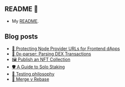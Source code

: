 ## README 👋

* My [README](https://henryzhu.me/readme).

## Blog posts
* [🔐 Protecting Node Provider URLs for Frontend dApps](https://medium.com/@henballs/protecting-node-provider-urls-for-frontend-dapps-c9a8159fc94d)
* [🧾 0x-parser: Parsing DEX Transactions](https://medium.com/@henballs/0x-parser-parsing-dex-transactions-9f9a6579d489)
* [🖼️ Publish an NFT Collection](https://medium.com/@henballs/publish-a-nft-collection-478fcc74014)
* [🛡️ A Guide to Solo Staking](https://medium.com/@henballs/dappnode-guide-to-ethereum-solo-staking-1892f87e4886)
* [🧪 Testing philosophy](https://henryzhu.me/testing)
* [🔀 Merge v Rebase](https://warpcast.com/hz/0x434a7b)

<!--
**hzhu/hzhu** is a ✨ _special_ ✨ repository because its `README.md` (this file) appears on your GitHub profile.

Here are some ideas to get you started:

- 🔭 I’m currently working on ...
- 🌱 I’m currently learning ...
- 👯 I’m looking to collaborate on ...
- 🤔 I’m looking for help with ...
- 💬 Ask me about ...
- 📫 How to reach me: ...
- 😄 Pronouns: ...
- ⚡ Fun fact: ...
-->
